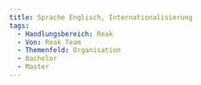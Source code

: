 ```yaml
---
title: Sprache Englisch, Internationalisierung
tags:
  - Handlungsbereich: Reak
  - Von: Reak Team
  - Themenfeld: Organisation
  - Bachelor
  - Master
---
```

